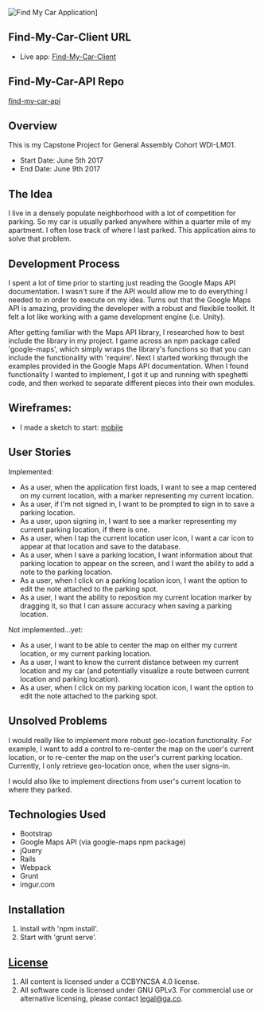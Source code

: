 ![Find My Car Application](http://i.imgur.com/aeRlfqs.png)]

## Find-My-Car-Client URL

- Live app: [Find-My-Car-Client](https://jkjellan.github.io/find-my-car-client/)

## Find-My-Car-API Repo
[find-my-car-api](https://github.com/jkjellan/find-my-car-api)

## Overview
This is my Capstone Project for General Assembly Cohort WDI-LM01.

- Start Date: June 5th 2017
- End Date:  June 9th 2017

## The Idea
I live in a densely populate neighborhood with a lot of competition for parking. So my car is usually parked anywhere within a quarter mile of my apartment. I often lose track of where I last parked. This application aims to solve that problem.

## Development Process
I spent a lot of time prior to starting just reading the Google Maps API documentation. I wasn't sure if the API would allow me to do everything I needed to in order to execute on my idea. Turns out that the Google Maps API is amazing, providing the developer with a robust and flexibile toolkit. It felt a lot like working with a game development engine (i.e. Unity).

After getting familiar with the Maps API library, I researched how to best include the library in my project. I game across an npm package called 'google-maps', which simply wraps the library's functions so that you can include the functionality with 'require'. Next I started working through the examples provided in the Google Maps API documentation. When I found functionality I wanted to implement, I got it up and running with speghetti code, and then worked to separate different pieces into their own modules.

## Wireframes:
- I made a sketch to start:  [mobile](http://i.imgur.com/ubkRHlP.jpg)

## User Stories
Implemented:
- As a user, when the application first loads, I want to see a map centered on my current location, with a marker representing my current location.
- As a user, if I'm not signed in, I want to be prompted to sign in to save a parking location.
- As a user, upon signing in, I want to see a marker representing my current parking location, if there is one.
- As a user, when I tap the current location user icon, I want a car icon to appear at that location and save to the database.
- As a user, when I save a parking location, I want information about that parking location to appear on the screen, and I want the ability to add a note to the parking location.
- As a user, when I click on a parking location icon, I want the option to edit the note attached to the parking spot.
- As a user, I want the ability to reposition my current location marker by dragging it, so that I can assure accuracy when saving a parking location.

Not implemented...yet:
- As a user, I want to be able to center the map on either my current location, or my current parking location.
- As a user, I want to know the current distance between my current location and my car (and potentially visualize a route between current location and parking location).
- As a user, when I click on my parking location icon, I want the option to edit the note attached to the parking spot.

## Unsolved Problems
I would really like to implement more robust geo-location functionality. For example, I want to add a control to re-center the map on the user's current location, or to re-center the map on the user's current parking location. Currently, I only retrieve geo-location once, when the user signs-in.

I would also like to implement directions from user's current location to where they parked.

## Technologies Used
- Bootstrap
- Google Maps API (via google-maps npm package)
- jQuery
- Rails
- Webpack
- Grunt
- imgur.com

## Installation

1. Install with 'npm install'.
2. Start with 'grunt serve'.

## [License](LICENSE)

1.  All content is licensed under a CC­BY­NC­SA 4.0 license.
1.  All software code is licensed under GNU GPLv3. For commercial use or
    alternative licensing, please contact legal@ga.co.

